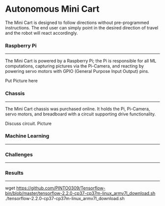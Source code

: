 <h1>Autonomous Mini Cart</h1>

The Mini Cart is designed to follow directions without pre-programmed instructions. The end
user can simply point in the desired direction of travel and the robot will react accordingly.

<h3>Raspberry Pi</h3>
<hr>

The Mini Cart is powered by a Raspberry Pi; the Pi is responsible for all ML computations, 
capturing pictures via the Pi-Camera, and reacting by powering servo motors with GPIO 
(General Purpose Input Output) pins.

Put Picture here

<h3>Chassis</h3>
<hr>

The Mini Cart chassis was purchased online. It holds the Pi, Pi-Camera, servo motors, and
breadboard with a circuit supporting drive functionality.

Discuss circuit. Picture  

<h3>Machine Learning</h3>
<hr>

<h3>Challenges</h3>
<hr>

<h3>Results</h3>
<hr>
    
    
wget https://github.com/PINTO0309/Tensorflow-bin/blob/master/tensorflow-2.2.0-cp37-cp37m-linux_armv7l_download.sh
./tensorflow-2.2.0-cp37-cp37m-linux_armv7l_download.sh